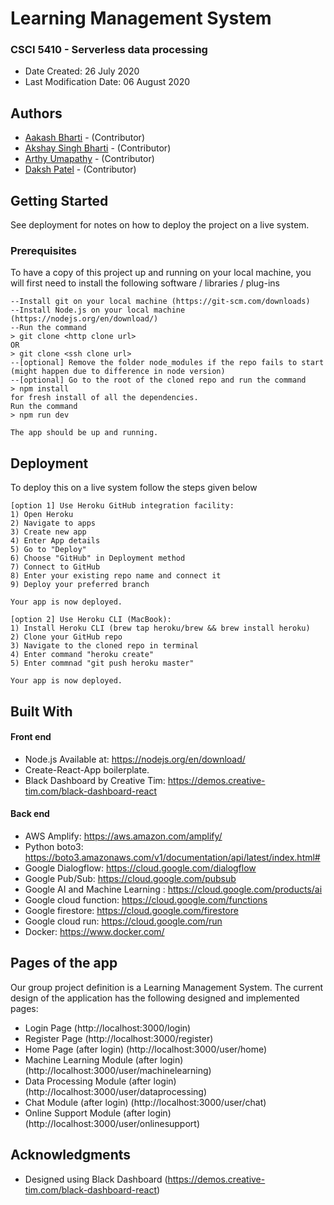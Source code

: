 # Learning Management System
### CSCI 5410 - Serverless data processing

* Date Created: 26 July 2020
* Last Modification Date: 06 August 2020

## Authors
* [Aakash Bharti](B00837970) - (Contributor)
* [Akshay Singh Bharti](B00814753) - (Contributor)
* [Arthy Umapathy](B00840100) - (Contributor)
* [Daksh Patel](B00843468) - (Contributor)

## Getting Started

See deployment for notes on how to deploy the project on a live system.

### Prerequisites

To have a copy of this project up and running on your local machine, you will first need to install the following software / libraries / plug-ins

```
--Install git on your local machine (https://git-scm.com/downloads)
--Install Node.js on your local machine (https://nodejs.org/en/download/)
--Run the command
> git clone <http clone url> 
OR 
> git clone <ssh clone url>
--[optional] Remove the folder node_modules if the repo fails to start (might happen due to difference in node version)
--[optional] Go to the root of the cloned repo and run the command
> npm install 
for fresh install of all the dependencies.
Run the command
> npm run dev

The app should be up and running.
```
## Deployment

To deploy this on a live system follow the steps given below 

```
[option 1] Use Heroku GitHub integration facility:
1) Open Heroku
2) Navigate to apps 
3) Create new app 
4) Enter App details 
5) Go to "Deploy" 
6) Choose "GitHub" in Deployment method 
7) Connect to GitHub 
8) Enter your existing repo name and connect it 
9) Deploy your preferred branch

Your app is now deployed.

[option 2] Use Heroku CLI (MacBook):
1) Install Heroku CLI (brew tap heroku/brew && brew install heroku)
2) Clone your GitHub repo
3) Navigate to the cloned repo in terminal 
4) Enter command "heroku create" 
5) Enter commnad "git push heroku master"

Your app is now deployed.

```

## Built With

#### Front end
* Node.js Available at: https://nodejs.org/en/download/
* Create-React-App boilerplate.
* Black Dashboard by Creative Tim: https://demos.creative-tim.com/black-dashboard-react

#### Back end
* AWS Amplify: https://aws.amazon.com/amplify/
* Python boto3: https://boto3.amazonaws.com/v1/documentation/api/latest/index.html#
* Google Dialogflow: https://cloud.google.com/dialogflow
* Google Pub/Sub: https://cloud.google.com/pubsub
* Google AI and Machine Learning : https://cloud.google.com/products/ai
* Google cloud function: https://cloud.google.com/functions
* Google firestore: https://cloud.google.com/firestore
* Google cloud run: https://cloud.google.com/run
* Docker: https://www.docker.com/

## Pages of the app
Our group project definition is a Learning Management System. The current design of the application has the following designed and implemented pages:

* Login Page (http://localhost:3000/login)
* Register Page (http://localhost:3000/register)
* Home Page (after login) (http://localhost:3000/user/home)
* Machine Learning Module (after login) (http://localhost:3000/user/machinelearning)
* Data Processing Module (after login) (http://localhost:3000/user/dataprocessing)
* Chat Module (after login) (http://localhost:3000/user/chat)
* Online Support Module (after login) (http://localhost:3000/user/onlinesupport)

## Acknowledgments
* Designed using Black Dashboard (https://demos.creative-tim.com/black-dashboard-react)
